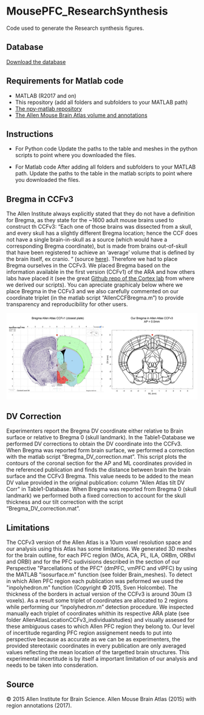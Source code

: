 # MousePFC_ResearchSynthesis
Code used to generate the Research synthesis figures.

## Database
[Download the database](https://carlenlab.org/data-protected/)

## Requirements for Matlab code
- MATLAB (R2017 and on)
- This repository (add all folders and subfolders to your MATLAB path)
- [The npy-matlab repository](http://github.com/kwikteam/npy-matlab)
- [The Allen Mouse Brain Atlas volume and annotations](http://download.alleninstitute.org/informatics-archive/current-release/mouse_ccf/)

## Instructions
 - For Python code
Update the paths to the table and meshes in the python scripts to point where you downloaded the files.

- For Matlab code
After adding  all folders and subfolders to your MATLAB path.
Update the paths to the table in the matlab scripts to point where you downloaded the files.

## Bregma in CCFv3

The Allen Institute always explicitly stated that they do not have a definition for Bregma, as they state for the ~1600 adult mouse brains used to construct th CCFv3: “Each one of those brains was dissected from a skull, and every skull has a slightly different Bregma location; hence the CCF does not have a single brain-in-skull as a source (which would have a corresponding Bregma coordinate), but is made from brains out-of-skull that have been registered to achieve an ‘average’ volume that is defined by the brain itself, ex cranio. “ (source [here](https://community.brain-map.org/t/why-doesnt-the-3d-mouse-brain-atlas-have-bregma-coordinates/158)). Therefore we had to place Bregma ourselves in the CCFv3. We placed Bregma based on the information available in the first version (CCFv1) of the ARA and how others labs have placed it (see the great [Github repo of the Cortex lab](https://github.com/cortex-lab/allenCCF) from where we derived our scripts). You can apreciate graphicaly below where we place Bregma in the CCFv3 and we also carefully commented on our coordinate triplet (in the matlab script “AllenCCFBregma.m”) to provide transparency and reproducibility for other users.

![alt text](https://github.com/PierreLeMerre/MousePFC_ResearchSynthesis/blob/main/Bregma.png?raw=true)

## DV Correction

Experimenters report the Bregma DV coordinate either relative to Brain surface or relative to Bregma 0 (skull landmark). In the Table1-Database we performed DV corrections to obtain the DV coordinate into the CCFv3. When Bregma was reported form brain surface, we performed a correction with the matlab script “Bregma_DV_correction.mat”. This script plots the contours of the coronal section for the AP and ML coordinates provided in the referenced publication and finds the distance between brain the brain surface and the CCFv3 Bregma. This value needs to be added to the mean DV value provided in the original publication: column "Allen Atlas tilt DV Corr" in Table1-Database. When Bregma was reported from Bregma 0 (skull landmark) we performed both a fixed correction to account for the skull thickness and our tilt correction with the script “Bregma_DV_correction.mat”. 

## Limitations

The CCFv3 version of the Allen Atlas is a 10um voxel resolution space and our analysis using this Atlas has some limitations. We generated 3D meshes for the brain outline, for each PFC region (MOs, ACA, PL, ILA, ORBm, ORBvl and ORBl) and for the PFC sudivisions described in the section of our Perspective "Parcellations of the PFC" (dmPFC, vmPFC and vlPFC) by using the MATLAB "isosurface.m" function (see folder Brain_meshes). To detect in which Allen PFC region each publication was peformed we used the "inpolyhedron.m" function (Copyright © 2015, Sven Holcombe). The thickness of the borders in actual version of the CCFv3 is around 30um (3 voxels). As a result some triplet of coordinates are allocated to 2 regions while performing our “inpolyhedron.m” detection procedure. We inspected manually each triplet of coordinates whithin its respective ARA plate (see folder AllenAtlasLocationCCFv3_individualstudies) and visually assesed for these ambiguous cases to which Allen PFC region they belong to. Our level of incertitude regarding PFC region assignement needs to put into perspective because as accurate as we can be as experimenters, the provided stereotaxic coordinates in every publication are only averaged values reflecting the mean location of the targetted brain structures. This experimental incertitude is by itself a important limitation of our analysis and needs to be taken into consderation.

## Source
© 2015 Allen Institute for Brain Science. Allen Mouse Brain Atlas (2015) with region annotations (2017).

